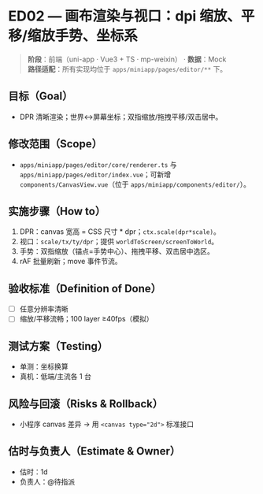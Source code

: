 # ED02 — 画布渲染与视口：dpi 缩放、平移/缩放手势、坐标系

> **阶段**：前端（uni-app · Vue3 + TS · mp-weixin） · **数据**：Mock  
> **路径适配**：所有实现均位于 `apps/miniapp/pages/editor/**` 下。

## 目标（Goal）
- DPR 清晰渲染；世界↔屏幕坐标；双指缩放/拖拽平移/双击居中。

## 修改范围（Scope）
- `apps/miniapp/pages/editor/core/renderer.ts` 与 `apps/miniapp/pages/editor/index.vue`；可新增 `components/CanvasView.vue`（位于 `apps/miniapp/components/editor/`）。

## 实施步骤（How to）
1) DPR：canvas 宽高 = CSS 尺寸 * dpr；`ctx.scale(dpr*scale)`。
2) 视口：`scale/tx/ty/dpr`；提供 `worldToScreen/screenToWorld`。
3) 手势：双指缩放（锚点=手势中心）、拖拽平移、双击居中选区。
4) rAF 批量刷新；move 事件节流。

## 验收标准（Definition of Done）
- [ ] 任意分辨率清晰
- [ ] 缩放/平移流畅；100 layer ≥40fps（模拟）

## 测试方案（Testing）
- 单测：坐标换算
- 真机：低端/主流各 1 台

## 风险与回滚（Risks & Rollback）
- 小程序 canvas 差异 → 用 `<canvas type="2d">` 标准接口

## 估时与负责人（Estimate & Owner）
- 估时：1d
- 负责人：@待指派
